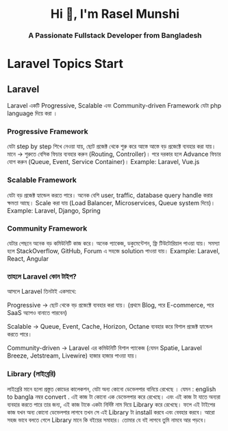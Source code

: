 <h1 align="center">Hi 👋, I'm Rasel Munshi</h1>
<h3 align="center">A Passionate Fullstack Developer from Bangladesh</h3>


# Laravel Topics Start

## Laravel  

Laravel একটি Progressive, Scalable এবং Community-driven Framework যেটা php language দিয়ে করা ।

### Progressive Framework
যেটা step by step শিখে নেওয়া যায়, ছোট প্রজেক্ট থেকে শুরু করে আস্তে আস্তে বড় প্রজেক্টে ব্যবহার করা যায়।
মানে → শুরুতে বেসিক ফিচার ব্যবহার করুন (Routing, Controller)।
পরে দরকার হলে Advance ফিচার যোগ করুন (Queue, Event, Service Container)।
Example: Laravel, Vue.js

### Scalable Framework
যেটা বড় প্রজেক্ট হ্যান্ডেল করতে পারে।
অনেক বেশি user, traffic, database query handle করার ক্ষমতা আছে।
Scale করা যায় (Load Balancer, Microservices, Queue system দিয়ে)।
Example: Laravel, Django, Spring

### Community Framework
যেটার পেছনে অনেক বড় কমিউনিটি কাজ করে।
অনেক প্যাকেজ, ডকুমেন্টেশন, ফ্রি টিউটোরিয়াল পাওয়া যায়।
সমস্যা হলে StackOverflow, GitHub, Forum এ সহজে solution পাওয়া যায়।
Example: Laravel, React, Angular

### তাহলে Laravel কোন টাইপ?
আসলে Laravel তিনটাই একসাথে:

Progressive → ছোট থেকে বড় প্রজেক্টে ব্যবহার করা যায়।
(প্রথমে Blog, পরে E-commerce, পরে SaaS অ্যাপও বানাতে পারবেন)

Scalable → Queue, Event, Cache, Horizon, Octane ব্যবহার করে বিশাল প্রজেক্ট হ্যান্ডেল করতে পারে।

Community-driven → Laravel এর কমিউনিটি বিশাল 
প্যাকেজ (যেমন Spatie, Laravel Breeze, Jetstream, Livewire) হাজার হাজার পাওয়া যায়।


### Library (লাইব্রেরি)
লাইব্রেরি মানে হলো প্রস্তুত কোডের কালেকশন, যেটা অন্য কোনো ডেভেলপার বানিয়ে রেখেছে । 
যেমন : english to bangla নম্বর convert . এই কাজ টা কোনো এক ডেভেলপার করে রেখেছে। এবং এই কাজ টা যাতে অন্যরা ব্যবহার করতে পারে তার জন্য,
এই কাজ টাকে একটা নির্দিষ্ট নাম দিয়ে Library করে রেখেছে। ফলে এই টাইপের কাজ যখন অন্য কোনো ডেভেলপার লাগবে তখন সে এই Library টা install করবে এবং বেবহার করবে। 
আরো সহজ ভাবে বলতে গেলে Library মানে কি বইয়ের সমাহার। তোমার যে বই লাগবে তুমি নামবে আর পড়বে।  